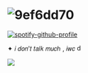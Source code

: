 # ![9ef6dd70](https://github.com/user-attachments/assets/de37a025-ba4c-4c9c-95f5-c8c8fb9c8455)

[![spotify-github-profile](https://spotify-github-profile.kittinanx.com/api/view?uid=31erq64dndfml3z3ml6s2qsvlkei&cover_image=true&theme=novatorem&show_offline=false&background_color=121212&interchange=true&bar_color=53b14f&bar_color_cover=false)](https://spotify-github-profile.kittinanx.com/api/view?uid=31erq64dndfml3z3ml6s2qsvlkei&redirect=true)
         
✦  𝑖  𝑑𝑜𝑛'𝑡  𝑡𝑎𝑙𝑘  𝑚𝑢𝑐ℎ  ,  𝑖𝑤𝑐  <img width="15" height="15" alt="dc298511" src="https://github.com/user-attachments/assets/bd26cca7-f678-474d-b258-124e7bdd5a0f" />

![](https://komarev.com/ghpvc/?username=nytexir&style=plastic&color=a2cac3&label=✦)
